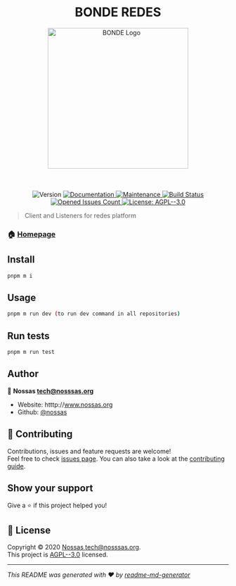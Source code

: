 <h1 align="center">BONDE REDES</h1>
<p align="center">
  <img
    src="https://s3.amazonaws.com/hub-central/uploads/logo-nossas-20170517185909.svg"
    width="320"
    height="320"
    alt="BONDE Logo"
  />
  <p style="margin-top: 50px" align="center">
    <img alt="Version" src="https://img.shields.io/badge/version-1.0.0-blue.svg?cacheSeconds=2592000" />
    <a href="https://github.com/nossas/bonde-microservices#readme" target="_blank">
      <img alt="Documentation" src="https://img.shields.io/badge/documentation-yes-brightgreen.svg" />
    </a>
    <a href="https://github.com/nossas/bonde-microservices/graphs/commit-activity" target="_blank">
      <img alt="Maintenance" src="https://img.shields.io/badge/Maintained%3F-yes-green.svg" />
    </a>
    <a href="http://ci.bonde.org/nossas/bonde-microservices">
      <img
        alt="Build Status"
        src="http://ci.bonde.org/api/badges/nossas/bonde-microservices/status.svg"
      />
    </a>
    <a href="https://github.com/nossas/bonde-microservices/issues">
      <img
        alt="Opened Issues Count"
        src="https://img.shields.io/github/issues-raw/nossas/bonde-microservices.svg"
      />
    </a>
    <a href="https://github.com/nossas/bonde-microservices/master/LICENSE" target="_blank">
      <img alt="License: AGPL--3.0" src="https://img.shields.io/github/license/nossas/bonde-microservices.svg" />
    </a>
  </p>
</p>

> Client and Listeners for redes platform

### 🏠 [Homepage](https://github.com/nossas/bonde-microservices#readme)

## Install

```sh
pnpm m i
```

## Usage

```sh
pnpm m run dev (to run dev command in all repositories)
```

## Run tests

```sh
pnpm m run test
```

## Author

👤 **Nossas <tech@nosssas.org>**

- Website: htttp://www.nossas.org
- Github: [@nossas](https://github.com/nossas)

## 🤝 Contributing

Contributions, issues and feature requests are welcome!<br />Feel free to check [issues page](https://github.com/nossas/bonde-microservices/issues). You can also take a look at the [contributing guide](https://github.com/nossas/bonde-microservices/blob/master/CONTRIBUTING.md).

## Show your support

Give a ⭐️ if this project helped you!

## 📝 License

Copyright © 2020 [Nossas <tech@nosssas.org>](https://github.com/nossas).<br />
This project is [AGPL--3.0](https://github.com/nossas/bonde-microservices/blob/master/LICENSE) licensed.

---

_This README was generated with ❤️ by [readme-md-generator](https://github.com/kefranabg/readme-md-generator)_
